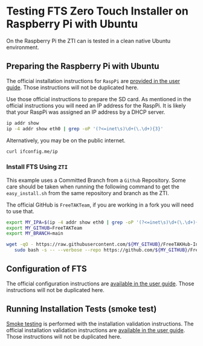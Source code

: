 # Testing FTS Zero Touch Installer on Raspberry Pi with Ubuntu 

On the Raspberry Pi the ZTI can is tested in a clean native Ubuntu environment.

## Preparing the Raspberry Pi with Ubuntu

The official installation instructions for `RaspPi` are
[provided in the user guide](https://freetakteem.github.io/FreeTAKServer-User-Docs/Installation/RaspberryPi/Installation/).
Those instructions will not be duplicated here.

Use those official instructions to prepare the SD card.
As mentioned in the official instructions you will need an IP address for the RaspPi.
It is likely that your RaspPi was assigned an IP address by a DHCP server.

```bash
ip addr show
ip -4 addr show eth0 | grep -oP '(?<=inet\s)\d+(\.\d+){3}'
```

Alternatively, you may be on the public internet.

```bash
curl ifconfig.me/ip
```

### Install FTS Using `ZTI`

This example uses a Committed Branch from a `Github` Repository.
Some care should be taken when running the following command
to get the `easy_install.sh` from the same repository and branch as the ZTI.

The official GitHub is `FreeTAKTeam`,
if you are working in a fork you will need to use that.

```bash
export MY_IPA=$(ip -4 addr show eth0 | grep -oP '(?<=inet\s)\d+(\.\d+){3}')
export MY_GITHUB=FreeTAKTeam
export MY_BRANCH=main
````

```bash
wget -qO - https://raw.githubusercontent.com/${MY_GITHUB}/FreeTAKHub-Installation/${MY_BRANCH}/scripts/easy_install.sh | 
   sudo bash -s -- --verbose --repo https://github.com/${MY_GITHUB}/FreeTAKHub-Installation.git --branch ${MY_BRANCH} --ip-addr ${MY_IPA}
```

## Configuration of FTS

The official configuration instructions are
[available in the user guide](https://freetakteam.github.io/FreeTAKServer-User-Docs/Installation/Operation/).
Those instructions will not be duplicated here.

## Running Installation Tests (smoke test)

[Smoke testing](https://en.wikipedia.org/wiki/Smoke_testing_(software))
is performed with the installation validation instructions.
The official installation validation instructions are
[available in the user guide](https://freetakteam.github.io/FreeTAKServer-User-Docs/Installation/Troubleshooting/InstallationCheck/).
Those instructions will not be duplicated here.
